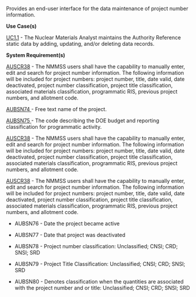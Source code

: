 Provides an end-user interface for the data maintenance of project number information.

**Use Case(s)**

<a href="https://dev.azure.com/Link-Technologies/NMMSS%20Requirements/_workitems/edit/10/" target="_blank">UC1.1</a> - The Nuclear Materials Analyst maintains the Authority Reference static data by adding, updating, and/or deleting data records.

**System Requirement(s)**

<a href="https://dev.azure.com/Link-Technologies/NMMSS%20Requirements/_workitems/edit/421/" target="_blank">AUSCR38</a> - The NMMSS users shall have the capability to manually enter, edit and search for project number information. The following information will be included for project numbers: project number, title, date valid, date deactivated, project number classification, project title classification, associated materials classification, programmatic RIS, previous project numbers, and allotment code.


<a href="https://dev.azure.com/Link-Technologies/NMMSS%20Requirements/_workitems/edit/422/" target="_blank">AUBSN74 </a> - Free text name of the project.

<a href="https://dev.azure.com/Link-Technologies/NMMSS%20Requirements/_workitems/edit/423/" target="_blank">AUBSN75 </a> - The code describing the DOE budget and reporting classification for programmatic activity.

<a href="https://dev.azure.com/Link-Technologies/NMMSS%20Requirements/_workitems/edit/421/" target="_blank">AUSCR38</a> - The NMMSS users shall have the capability to manually enter, edit and search for project number information. The following information will be included for project numbers: project number, title, date valid, date deactivated, project number classification, project title classification, associated materials classification, programmatic RIS, previous project numbers, and allotment code.

<a href="https://dev.azure.com/Link-Technologies/NMMSS%20Requirements/_workitems/edit/421/" target="_blank">AUSCR38</a> - The NMMSS users shall have the capability to manually enter, edit and search for project number information. The following information will be included for project numbers: project number, title, date valid, date deactivated, project number classification, project title classification, associated materials classification, programmatic RIS, previous project numbers, and allotment code.
 



- AUBSN76 - Date the project became active

- AUBSN77 - Date that project was deactivated

- AUBSN78 - Project number classification: Unclassified; CNSI; CRD; SNSI; SRD

- AUBSN79 - Project Title Classification: Unclassified; CNSI; CRD; SNSI; SRD

- AUBSN80 - Denotes classification when the quantities are associated with the project number and or title: Unclassified; CNSI; CRD; SNSI; SRD